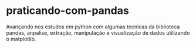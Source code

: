 # praticando-com-pandas

Avançando nos estudos em python com algumas tecnicas da biblioteca pandas, anpalise, extração, manipulação e visualização de dados utilizando o matplotlib.
